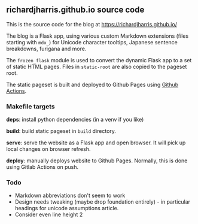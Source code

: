 ## richardjharris.github.io source code

This is the source code for the blog at https://richardjharris.github.io/

The blog is a Flask app, using various custom Markdown extensions (files
starting with `mdx_`) for Unicode character tooltips, Japanese sentence
breakdowns, furigana and more.

The `frozen_flask` module is used to convert the dynamic Flask app to a
set of static HTML pages. Files in `static-root` are also copied to the
pageset root.

The static pageset is built and deployed to Github Pages using [Github
Actions](https://github.com/richardjharris/richardjharris.github.io/blob/main/.github/workflows/deploy.yml).

### Makefile targets

**deps**: install python dependencies (in a venv if you like)

**build**: build static pageset in `build` directory.

**serve**: serve the website as a Flask app and open browser. It will pick up local changes on browser refresh.

**deploy**: manually deploys website to Github Pages. Normally, this is done using Gitlab Actions on push.

### Todo

- Markdown abbreviations don't seem to work
- Design needs tweaking (maybe drop foundation entirely) - in particular headings for unicode assumptions article.
- Consider even line height 2

